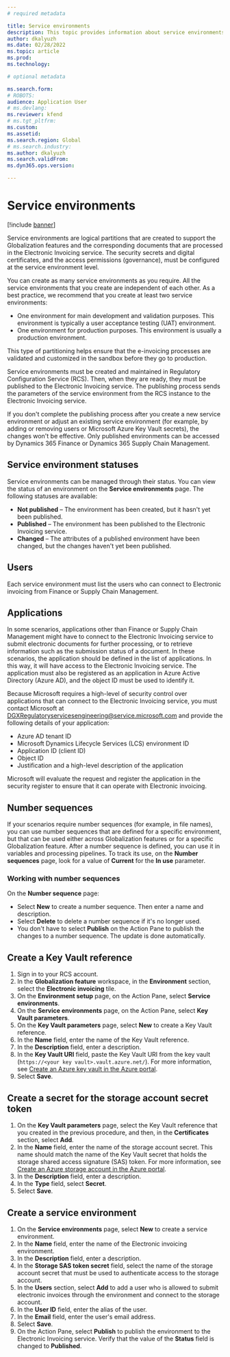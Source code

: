 ```yaml
---
# required metadata

title: Service environments
description: This topic provides information about service environments for Electronic invoicing and explains how to set them up.
author: dkalyuzh
ms.date: 02/28/2022
ms.topic: article
ms.prod: 
ms.technology: 

# optional metadata

ms.search.form: 
# ROBOTS: 
audience: Application User
# ms.devlang: 
ms.reviewer: kfend
# ms.tgt_pltfrm: 
ms.custom: 
ms.assetid: 
ms.search.region: Global
# ms.search.industry: 
ms.author: dkalyuzh
ms.search.validFrom: 
ms.dyn365.ops.version: 

---
```


# Service environments

[!include [banner](../includes/banner.md)]

Service environments are logical partitions that are created to support the Globalization features and the corresponding documents that are processed in the Electronic Invoicing service. The security secrets and digital certificates, and the access permissions (governance), must be configured at the service environment level.

You can create as many service environments as you require. All the service environments that you create are independent of each other. As a best practice, we recommend that you create at least two service environments:

- One environment for main development and validation purposes. This environment is typically a user acceptance testing (UAT) environment.
- One environment for production purposes. This environment is usually a production environment.

This type of partitioning helps ensure that the e-invoicing processes are validated and customized in the sandbox before they go to production.

Service environments must be created and maintained in Regulatory Configuration Service (RCS). Then, when they are ready, they must be published to the Electronic Invoicing service. The publishing process sends the parameters of the service environment from the RCS instance to the Electronic Invoicing service.

If you don't complete the publishing process after you create a new service environment or adjust an existing service environment (for example, by adding or removing users or Microsoft Azure Key Vault secrets), the changes won't be effective. Only published environments can be accessed by Dynamics 365 Finance or Dynamics 365 Supply Chain Management.

## Service environment statuses

Service environments can be managed through their status. You can view the status of an environment on the **Service environments** page. The following statuses are available:

- **Not published** – The environment has been created, but it hasn't yet been published.
- **Published** – The environment has been published to the Electronic Invoicing service.
- **Changed** – The attributes of a published environment have been changed, but the changes haven't yet been published.

## Users

Each service environment must list the users who can connect to Electronic invoicing from Finance or Supply Chain Management.

## Applications

In some scenarios, applications other than Finance or Supply Chain Management might have to connect to the Electronic Invoicing service to submit electronic documents for further processing, or to retrieve information such as the submission status of a document. In these scenarios, the application should be defined in the list of applications. In this way, it will have access to the Electronic Invoicing service. The application must also be registered as an application in Azure Active Directory (Azure AD), and the object ID must be used to identify it. 

Because Microsoft requires a high-level of security control over applications that can connect to the Electronic Invoicing service, you must contact Microsoft at <DGXRegulatoryservicesengineering@service.microsoft.com> and provide the following details of your application:

- Azure AD tenant ID
- Microsoft Dynamics Lifecycle Services (LCS) environment ID
- Application ID (client ID)
- Object ID
- Justification and a high-level description of the application

Microsoft will evaluate the request and register the application in the security register to ensure that it can operate with Electronic invoicing.

## Number sequences

If your scenarios require number sequences (for example, in file names), you can use number sequences that are defined for a specific environment, but that can be used either across Globalization features or for a specific Globalization feature. After a number sequence is defined, you can use it in variables and processing pipelines. To track its use, on the **Number sequences** page, look for a value of **Current** for the **In use** parameter.

### Working with number sequences
On the **Number sequence** page: 

- Select **New** to create a number sequence. Then enter a name and description. 
- Select **Delete** to delete a number sequence if it's no longer used.
- You don't have to select **Publish** on the Action Pane to publish the changes to a number sequence. The update is done automatically.

## Create a Key Vault reference

1. Sign in to your RCS account.
2. In the **Globalization feature** workspace, in the **Environment** section, select the **Electronic invoicing** tile.
3. On the **Environment setup** page, on the Action Pane, select **Service environments**.
4. On the **Service environments** page, on the Action Pane, select **Key Vault parameters**.
5. On the **Key Vault parameters** page, select **New** to create a Key Vault reference.
6. In the **Name** field, enter the name of the Key Vault reference.
7. In the **Description** field, enter a description.
8. In the **Key Vault URI** field, paste the Key Vault URI from the key vault (`https://<your key vault>.vault.azure.net/`). For more information, see [Create an Azure key vault in the Azure portal](e-invoicing-create-azure-key-vault-azure-portal.md).
9. Select **Save**.
	
## Create a secret for the storage account secret token

1. On the **Key Vault parameters** page, select the Key Vault reference that you created in the previous procedure, and then, in the **Certificates** section, select **Add**.
2. In the **Name** field, enter the name of the storage account secret. This name should match the name of the Key Vault secret that holds the storage shared access signature (SAS) token. For more information, see [Create an Azure storage account in the Azure portal](e-invoicing-create-azure-storage-account-azure-portal.md). 
3. In the **Description** field, enter a description.
4. In the **Type** field, select **Secret**.
5. Select **Save**.
	
## Create a service environment

1. On the **Service environments** page, select **New** to create a service environment.
2. In the **Name** field, enter the name of the Electronic invoicing environment.
3. In the **Description** field, enter a description.
4. In the **Storage SAS token secret** field, select the name of the storage account secret that must be used to authenticate access to the storage account.
5. In the **Users** section, select **Add** to add a user who is allowed to submit electronic invoices through the environment and connect to the storage account.
6. In the **User ID** field, enter the alias of the user. 
7. In the **Email** field, enter the user's email address.
8. Select **Save**.
9. On the Action Pane, select **Publish** to publish the environment to the Electronic Invoicing service. Verify that the value of the **Status** field is changed to **Published**.
